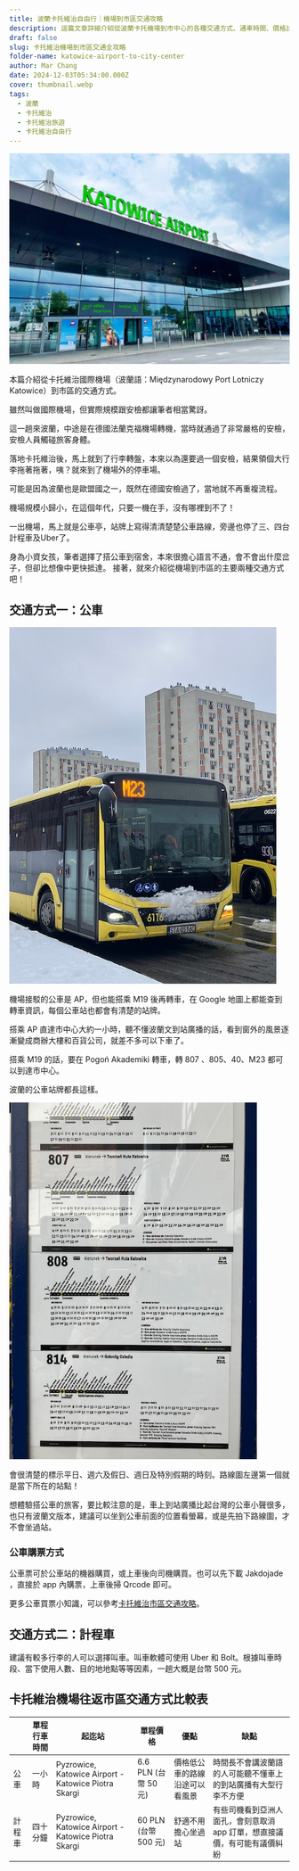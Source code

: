 ```yaml
---
title: 波蘭卡托維治自由行｜機場到市區交通攻略
description: 這篇文章詳細介紹從波蘭卡托機場到市中心的各種交通方式、通車時間、價格比較、優缺點等實用資訊。
draft: false
slug: 卡托維治機場到市區交通全攻略
folder-name: katowice-airport-to-city-center
author: Mar Chang
date: 2024-12-03T05:34:00.000Z
cover: thumbnail.webp
tags:
  - 波蘭
  - 卡托維治
  - 卡托維治旅遊
  - 卡托維治自由行
---
```

![](1.png)

本篇介紹從卡托維治國際機場（波蘭語：Międzynarodowy Port Lotniczy Katowice）到市區的交通方式。

雖然叫做國際機場，但實際規模跟安檢都讓筆者相當驚訝。

這一趟來波蘭，中途是在德國法蘭克福機場轉機，當時就通過了非常嚴格的安檢，安檢人員觸碰旅客身體。

落地卡托維治後，馬上就到了行李轉盤，本來以為還要過一個安檢，結果領個大行李拖著拖著，咦？就來到了機場外的停車場。

可能是因為波蘭也是歐盟國之一，既然在德國安檢過了，當地就不再重複流程。

機場規模小歸小，在這個年代，只要一機在手，沒有哪裡到不了！

一出機場，馬上就是公車亭，站牌上寫得清清楚楚公車路線，旁邊也停了三、四台計程車及Uber了。

身為小資女孩，筆者選擇了搭公車到宿舍，本來很擔心語言不通，會不會出什麼岔子，但卻比想像中更快抵達。
接著，就來介紹從機場到市區的主要兩種交通方式吧！

## 交通方式一：公車

![](2.jpeg)

機場接駁的公車是 AP，但也能搭乘 M19 後再轉車，在 Google 地圖上都能查到轉車資訊，每個公車站也都會有清楚的站牌。

搭乘 AP 直達市中心大約一小時，聽不懂波蘭文到站廣播的話，看到窗外的風景逐漸變成商辦大樓和百貨公司，就差不多可以下車了。

搭乘 M19 的話，要在 Pogoń Akademiki 轉車，轉 807 、805、40、M23 都可以到達市中心。

波蘭的公車站牌都長這樣。

![](3.jpeg)

會很清楚的標示平日、週六及假日、週日及特別假期的時刻。路線圖左邊第一個就是當下所在的站點！

想體驗搭公車的旅客，要比較注意的是，車上到站廣播比起台灣的公車小聲很多，也只有波蘭文版本，建議可以坐到公車前面的位置看螢幕，或是先拍下路線圖，才不會坐過站。

### 公車購票方式

公車票可於公車站的機器購買，或上車後向司機購買。也可以先下載 Jakdojade ，直接於 app 內購票，上車後掃 Qrcode 即可。

更多公車買票小知識，可以參考[卡托維治市區交通攻略](https://exittaiwan.com/posts/卡托維治市區交通攻略/)。

## 交通方式二：計程車

建議有較多行李的人可以選擇叫車。叫車軟體可使用 Uber 和 Bolt。根據叫車時段、當下使用人數、目的地地點等等因素，一趟大概是台幣 500 元。

## 卡托維治機場往返市區交通方式比較表

|     | 單程行車時間 | 起迄站                                                  | 單程價格              | 優點              | 缺點                                      |
| --- | ------ | ---------------------------------------------------- | ----------------- | --------------- | --------------------------------------- |
| 公車  | 一小時    | Pyzrowice, Katowice Airport - Katowice Piotra Skargi | 6.6 PLN (台幣 50 元) | 價格低公車的路線沿途可以看風景 | 時間長不會講波蘭語的人可能聽不懂車上的到站廣播有大型行李不方便         |
| 計程車 | 四十分鐘   | Pyzrowice, Katowice Airport - Katowice Piotra Skargi | 60 PLN (台幣 500 元) | 舒適不用擔心坐過站       | 有些司機看到亞洲人面孔，會刻意取消 app 訂單，想直接議價，有可能有議價糾紛 |
